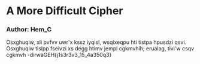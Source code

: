 # A More Difficult Cipher

### Author: Hem_C

Osxghuqiw, xli pvfvv uwr'x kssz iyqisl, wsqixeqpu hti tistpa hpusdzi qsvi. Osxghuqiw tislpp fseivzi xs degg htimv jempl cgkmvhih; erualag, tivi'w csqv cgkmvh -dirwaGEH{j1s3r3v3_15_4a350q3}
